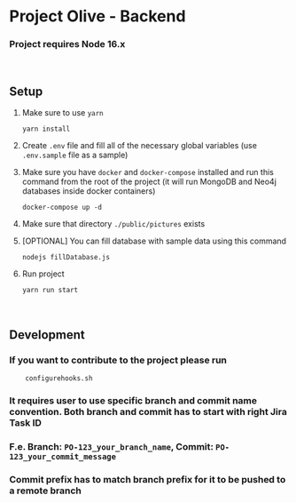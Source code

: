 # Project Olive - Backend

### Project requires Node 16.x

<br>

## Setup

1.  Make sure to use `yarn`

        yarn install

2.  Create `.env` file and fill all of the necessary global variables (use `.env.sample` file as a sample)
3.  Make sure you have `docker` and `docker-compose` installed and run this command from the root of the project (it will run MongoDB and Neo4j databases inside docker containers)

        docker-compose up -d

4.  Make sure that directory `./public/pictures` exists
5.  [OPTIONAL] You can fill database with sample data using this command

        nodejs fillDatabase.js

6.  Run project

        yarn run start

<br>

## Development

### If you want to contribute to the project please run

        configurehooks.sh

### It requires user to use specific branch and commit name convention. Both branch and commit has to start with right Jira Task ID

### F.e. Branch: `PO-123_your_branch_name`, Commit: `PO-123_your_commit_message`

### Commit prefix has to match branch prefix for it to be pushed to a remote branch
